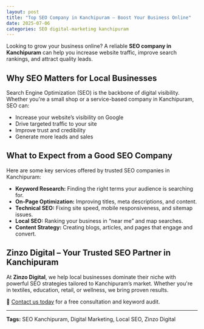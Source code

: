 ```yaml
---
layout: post
title: "Top SEO Company in Kanchipuram – Boost Your Business Online"
date: 2025-07-06
categories: SEO digital-marketing kanchipuram
---
```


Looking to grow your business online? A reliable **SEO company in Kanchipuram** can help you increase website traffic, improve search rankings, and attract quality leads.

## Why SEO Matters for Local Businesses

Search Engine Optimization (SEO) is the backbone of digital visibility. Whether you're a small shop or a service-based company in Kanchipuram, SEO can:

- Increase your website’s visibility on Google
- Drive targeted traffic to your site
- Improve trust and credibility
- Generate more leads and sales

## What to Expect from a Good SEO Company

Here are some key services offered by trusted SEO companies in Kanchipuram:

- **Keyword Research:** Finding the right terms your audience is searching for.
- **On-Page Optimization:** Improving titles, meta descriptions, and content.
- **Technical SEO:** Fixing site speed, mobile responsiveness, and sitemap issues.
- **Local SEO:** Ranking your business in “near me” and map searches.
- **Content Strategy:** Creating blogs, articles, and pages that engage and convert.

## Zinzo Digital – Your Trusted SEO Partner in Kanchipuram

At **Zinzo Digital**, we help local businesses dominate their niche with powerful SEO strategies tailored to Kanchipuram’s market. Whether you're in textiles, education, retail, or wellness, we bring proven results.

🔗 [Contact us today](https://zinzodigital.com) for a free consultation and keyword audit.

---

**Tags:** SEO Kanchipuram, Digital Marketing, Local SEO, Zinzo Digital

